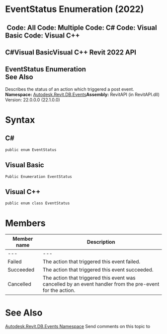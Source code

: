 # EventStatus Enumeration (2022)

﻿
 Code: All Code: Multiple Code: C# Code: Visual Basic Code: Visual C++   
---  
C#Visual BasicVisual C++
Revit 2022 API  
---  
EventStatus Enumeration  
See Also  
---  
Describes the status of an action which triggered a post event.
**Namespace:** [Autodesk.Revit.DB.Events](b86712d6-83b3-e044-8016-f9881ecd3800.md "Autodesk.Revit.DB.Events Namespace")**Assembly:** RevitAPI (in RevitAPI.dll) Version: 22.0.0.0 (22.1.0.0)
# Syntax
C#  
---  
```text
public enum EventStatus
```
  
Visual Basic  
---  
```text
Public Enumeration EventStatus
```
  
Visual C++  
---  
```text
public enum class EventStatus
```
  
# Members
| Member name | Description |
| --- | --- |
| --- | --- |
| Failed | The action that triggered this event failed. |
| Succeeded | The action that triggered this event succeeded. |
| Cancelled | The action that triggered this event was cancelled by an event handler from the pre-event for the action. |

# See Also
[Autodesk.Revit.DB.Events Namespace](b86712d6-83b3-e044-8016-f9881ecd3800.md "Autodesk.Revit.DB.Events Namespace")
Send comments on this topic to 